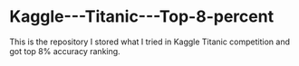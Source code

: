# Kaggle---Titanic---Top-8-percent
This is the repository I stored what I tried in Kaggle Titanic competition and got top 8% accuracy ranking.
